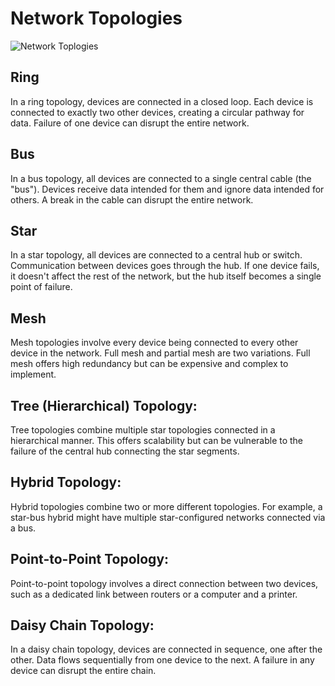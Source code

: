 # Network Topologies

![Network Toplogies](img/network_topology.jpg)

## Ring
In a ring topology, devices are connected in a closed loop. Each device is connected to exactly two other 
devices, creating a circular pathway for data. Failure of one device can disrupt the entire network.

## Bus
In a bus topology, all devices are connected to a single central cable (the "bus"). Devices receive data 
intended for them and ignore data intended for others. A break in the cable can disrupt the entire network.

## Star
In a star topology, all devices are connected to a central hub or switch. Communication between devices goes 
through the hub. If one device fails, it doesn't affect the rest of the network, but the hub itself 
becomes a single point of failure.

## Mesh
Mesh topologies involve every device being connected to every other device in the network. Full mesh and 
partial mesh are two variations. Full mesh offers high redundancy but can be expensive and complex to 
implement.

## Tree (Hierarchical) Topology:
Tree topologies combine multiple star topologies connected in a hierarchical manner. This offers 
scalability but can be vulnerable to the failure of the central hub connecting the star segments.

## Hybrid Topology:
Hybrid topologies combine two or more different topologies. For example, a star-bus hybrid might 
have multiple star-configured networks connected via a bus.

## Point-to-Point Topology:
Point-to-point topology involves a direct connection between two devices, such as a dedicated link 
between routers or a computer and a printer.

## Daisy Chain Topology:
In a daisy chain topology, devices are connected in sequence, one after the other. Data flows 
sequentially from one device to the next. A failure in any device can disrupt the entire chain.
